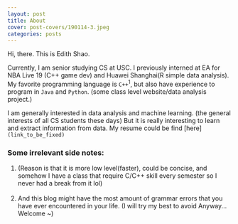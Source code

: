 ```yaml
---
layout: post
title: About
cover: post-covers/190114-3.jpeg
categories: posts
---
```


Hi, there. This is Edith Shao. 

Currently, I am senior studying CS at USC. I previously interned at EA for NBA Live 19 (C++ game dev) and Huawei Shanghai(R simple data analysis). My favorite programming language is `C++`<sup>1</sup>, but also have experience to program in `Java` and `Python`. (some class level website/data analysis project.)

I am generally interested in data analysis and machine learning. (the general interests of all CS students these days) But it is really interesting to learn and extract information from data. My resume could be find [here] `(link_to_be_fixed)`

### Some irrelevant side notes: 

1. (Reason is that  it is more low level(faster), could be concise, and somehow I have a class that require C/C++ skill every semester so I never had a break from it lol)<br><br>
2. And this blog might have the most amount of grammar errors that you have ever encountered in your life. (I will try my best to avoid Anyway... Welcome ~) 